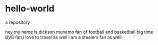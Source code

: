 # hello-world

a repository

hey my name is dickson munemo fan of football and basketball big time BVB fan,i love to travel as well
i am a steelers fan as well 
